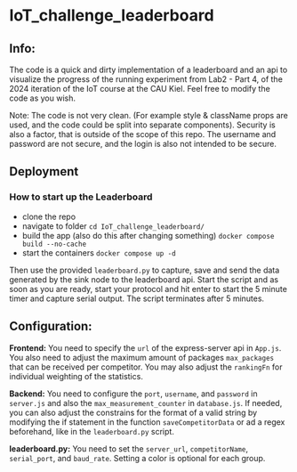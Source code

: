 # IoT_challenge_leaderboard

## Info:

The code is a quick and dirty implementation of a leaderboard and an api to visualize the progress of the running experiment from Lab2 - Part 4, of the 2024 iteration of the IoT course at the CAU Kiel. Feel free to modify the code as you wish.

Note: The code is not very clean. (For example style & className props are used, and the code could be split into separate components). Security is also a factor, that is outside of the scope of this repo. The username and password are not secure, and the login is also not intended to be secure.

## Deployment

### How to start up the Leaderboard

- clone the repo
- navigate to folder `cd IoT_challenge_leaderboard/`
- build the app (also do this after changing something) `docker compose build --no-cache`
- start the containers `docker compose up -d`

Then use the provided `leaderboard.py` to capture, save and send the data generated by the sink node to the leaderboard api. Start the script and as soon as you are ready, start your protocol and hit enter to start the 5 minute timer and capture serial output. The script terminates after 5 minutes.

## Configuration:

**Frontend:**
You need to specify the `url` of the express-server api in `App.js`. You also need to adjust the maximum amount of packages `max_packages` that can be received per competitor. You may also adjust the `rankingFn` for individual weighting of the statistics.

**Backend:** You need to configure the `port`, `username`, and `password` in `server.js` and also the `max_measurement_counter` in `database.js`. If needed, you can also adjust the constrains for the format of a valid string by modifying the if statement in the function `saveCompetitorData` or ad a regex beforehand, like in the `leaderboard.py` script.

**leaderboard.py:**
You need to set the `server_url`, `competitorName`, `serial_port`, and `baud_rate`. Setting a color is optional for each group.
